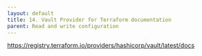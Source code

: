 ```yaml
---
layout: default
title: 14. Vault Provider for Terraform documentation
parent: Read and write configuration
---
```


https://registry.terraform.io/providers/hashicorp/vault/latest/docs